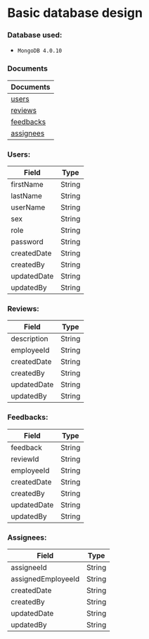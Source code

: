 # Basic database design

### Database used: 
- `MongoDB 4.0.10`

### Documents

|Documents|
|-------|
|[users](#users)|
|[reviews](#reviews)|
|[feedbacks](#feedbacks)|
|[assignees](#assignees)|

### Users:

| Field | Type |
| ----- | ------ |
| firstName | String |
| lastName | String |
| userName | String |
| sex | String |
| role | String |
| password | String |
| createdDate | String |
| createdBy | String |
| updatedDate | String |
| updatedBy | String |

### Reviews:

| Field | Type |
| ----- | ------ |
| description | String |
| employeeId | String |
| createdDate | String |
| createdBy | String |
| updatedDate | String |
| updatedBy | String |

### Feedbacks:

| Field | Type |
| ----- | ------ |
| feedback | String |
| reviewId | String |
| employeeId | String |
| createdDate | String |
| createdBy | String |
| updatedDate | String |
| updatedBy | String |

### Assignees:

| Field | Type |
| ----- | ------ |
| assigneeId | String |
| assignedEmployeeId | String |
| createdDate | String |
| createdBy | String |
| updatedDate | String |
| updatedBy | String |
